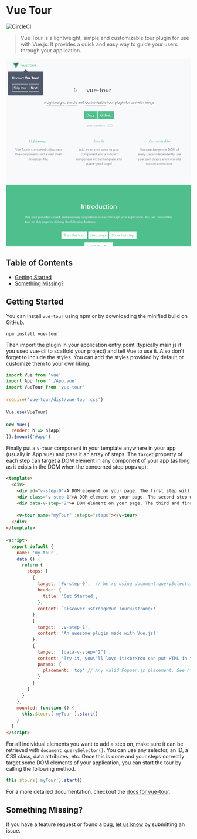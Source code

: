 # Vue Tour

[![CircleCI](https://circleci.com/gh/pulsardev/vue-tour/tree/master.svg?style=svg)](https://circleci.com/gh/pulsardev/vue-tour/tree/master)

> Vue Tour is a lightweight, simple and customizable tour plugin for use with Vue.js.
> It provides a quick and easy way to guide your users through your application.

[![Vue Tour](./screenshot.gif "Vue Tour")](https://pulsardev.github.io/vue-tour/)

## Table of Contents

- [Getting Started](#getting-started)
- [Something Missing?](#something-missing)

## Getting Started

You can install `vue-tour` using npm or by downloading the minified build on GitHub.

```
npm install vue-tour
```

Then import the plugin in your application entry point (typically main.js if you used vue-cli to scaffold your project) and tell Vue to use it.
Also don't forget to include the styles. You can add the styles provided by default or customize them to your own liking.

```javascript
import Vue from 'vue'
import App from './App.vue'
import VueTour from 'vue-tour'

require('vue-tour/dist/vue-tour.css')

Vue.use(VueTour)

new Vue({
  render: h => h(App)
}).$mount('#app')
```

Finally put a `v-tour` component in your template anywhere in your app (usually in App.vue) and pass it an array of steps.
The `target` property of each step can target a DOM element in any component of your app (as long as it exists in the DOM when the concerned step pops up).

```html
<template>
  <div>
    <div id="v-step-0">A DOM element on your page. The first step will pop on this element because its ID is 'v-step-0'.</div>
    <div class="v-step-1">A DOM element on your page. The second step will pop on this element because its ID is 'v-step-1'.</div>
    <div data-v-step="2">A DOM element on your page. The third and final step will pop on this element because its ID is 'v-step-2'.</div>

    <v-tour name="myTour" :steps="steps"></v-tour>
  </div>
</template>

<script>
  export default {
    name: 'my-tour',
    data () {
      return {
        steps: [
          {
            target: '#v-step-0',  // We're using document.querySelector() under the hood
            header: {
              title: 'Get Started',
            },
            content: `Discover <strong>Vue Tour</strong>!`
          },
          {
            target: '.v-step-1',
            content: 'An awesome plugin made with Vue.js!'
          },
          {
            target: '[data-v-step="2"]',
            content: 'Try it, you\'ll love it!<br>You can put HTML in the steps and completely customize the DOM to suit your needs.',
            params: {
              placement: 'top' // Any valid Popper.js placement. See https://popper.js.org/popper-documentation.html#Popper.placements
            }
          }
        ]
      }
    },
    mounted: function () {
      this.$tours['myTour'].start()
    }
  }
</script>
```

For all individual elements you want to add a step on, make sure it can be retrieved with `document.querySelector()`. You can use any selector, an ID, a CSS class, data attributes, etc.
Once this is done and your steps correctly target some DOM elements of your application, you can start the tour by calling the following method.

```javascript
this.$tours['myTour'].start()
```

For a more detailed documentation, checkout the [docs for vue-tour](https://github.com/pulsardev/vue-tour/wiki).

## Something Missing?

If you have a feature request or found a bug, [let us know](https://github.com/pulsardev/vue-tour/issues) by submitting an issue.
